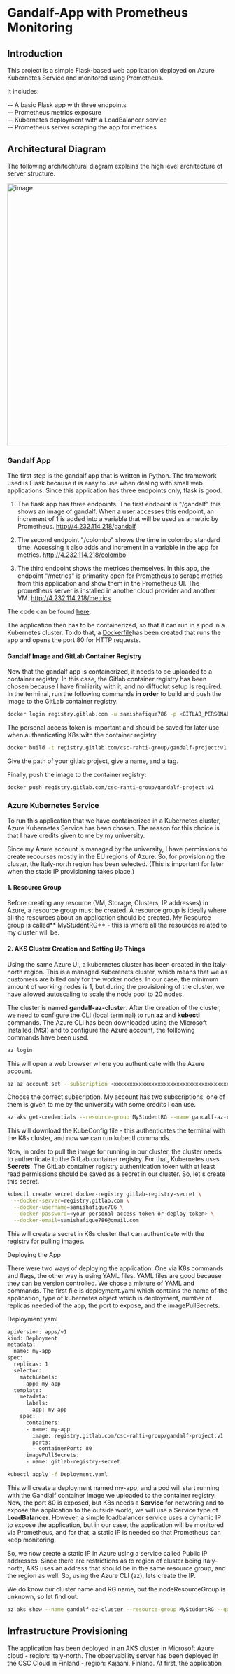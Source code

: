 # Gandalf-App with Prometheus Monitoring

## Introduction

This project is a simple Flask-based web application deployed on Azure Kubernetes Service and monitored using Prometheus. 

It includes:

 --  A basic Flask app with three endpoints  
 --  Prometheus metrics exposure  
 --  Kubernetes deployment with a LoadBalancer service  
 --  Prometheus server scraping the app for metrices
 

## Architectural Diagram

The following architechtural diagram explains the high level architecture of server structure. 

<img width="771" height="601" alt="image" src="https://github.com/user-attachments/assets/a93a9dc7-635d-4a6c-84da-c024ced16775" />

### Gandalf App

The first step is the gandalf app that is written in Python. The framework used is Flask because it is easy to use when dealing with small web applications. Since this application has three endpoints only, flask is good.

1. The flask app has three endpoints. The first endpoint is "/gandalf" this shows an image of gandalf. When a user accesses this endpoint, an increment of 1 is added into a variable that will be used as a metric by Prometheus. http://4.232.114.218/gandalf

2. The second endpoint "/colombo" shows the time in colombo standard time. Accessing it also adds and increment in a variable in the app for metrics. http://4.232.114.218/colombo

3. The third endpoint shows the metrices themselves. In this app, the endpoint "/metrics" is primarity open for Prometheus to scrape metrics from this application and show them in the Prometheus UI. The prometheus server is installed in another cloud provider and another VM. http://4.232.114.218/metrics

The code can be found [here](https://github.com/samishafique786/observability-w-prometheus/blob/main/pyapp/app.py). 

The application then has to be containerized, so that it can run in a pod in a Kubernetes cluster. To do that, a [Dockerfile](https://github.com/samishafique786/observability-w-prometheus/blob/main/pyapp/Dockerfile)has been created that runs the app and opens the port 80 for HTTP requests.

#### Gandalf Image and GitLab Container Registry

Now that the gandalf app is containerized, it needs to be uploaded to a container registry. In this case, the Gitlab container registry has been chosen because I have fimiliarity with it, and no diffuclut setup is required. In the terminal, run the following commands **in order** to build and push the image to the GitLab container registry.

```bash
docker login registry.gitlab.com -u samishafique786 -p <GITLAB_PERSONAL_ACCESS_TOKEN>
```
The personal access token is important and should be saved for later use when authenticating K8s with the container registry.
```bash
docker build -t registry.gitlab.com/csc-rahti-group/gandalf-project:v1 .
```
Give the path of your gitlab project, give a name, and a tag. 

Finally, push the image to the container registry:
```bash
docker push registry.gitlab.com/csc-rahti-group/gandalf-project:v1
```




### Azure Kubernetes Service

To run this application that we have containerized in a Kubernetes cluster, Azure Kubernetes Service has been chosen. The reason for this choice is that I have credits given to me by my university.

Since my Azure account is managed by the university, I have permissions to create recourses mostly in the EU regions of Azure. So, for provisioning the cluster, the Italy-north region has been selected. (This is important for later when the static IP provisioning takes place.) 

#### 1. Resource Group

Before creating any resource (VM, Storage, Clusters, IP addresses) in Azure, a resource group must be created. A resource group is ideally where all the resources about an application should be created. My Resource group is called** MyStudentRG** - this is where all the resources related to my cluster will be. 

#### 2. AKS Cluster Creation and Setting Up Things 

Using the same Azure  UI, a kubernetes cluster has been created in the Italy-north region. This is a managed Kuberenets cluster, which means that we as customers are billed only for the worker nodes. In our case, the minimum amount of working nodes is 1, but during the provisioning of the cluster, we have allowed autoscaling to scale the node pool to 20 nodes.

The cluster is named **gandalf-az-cluster**. After the creation of the cluster, we need to configure the CLI (local terminal) to run **az** and **kubectl** commands. The Azure CLI has been downloaded using the Microsoft Installed (MSI) and to configure the Azure account, the folllowing commands have been used. 

```bash
az login
```
This will open a web browser where you authenticate with the Azure account. 

```bash
az az account set --subscription <xxxxxxxxxxxxxxxxxxxxxxxxxxxxxxxxxxxxxxxxxx>
```
Choose the correct subscription. My account has two subscriptions, one of them is given to me by the university with some credits I can use. 

```bash
az aks get-credentials --resource-group MyStudentRG --name gandalf-az-cluster --overwrite-existing
```
This will download the KubeConfig file - this authenticates the terminal with the K8s cluster, and now we can run kubectl commands.

Now, in order to pull the image for running in our cluster, the cluster needs to authenticate to the GitLab container registry. For that, Kubernetes uses **Secrets**. The GitLab container registry authentication token with at least read permissions should be saved as a secret in our cluster. So, let's create this secret. 

```bash
kubectl create secret docker-registry gitlab-registry-secret \
  --docker-server=registry.gitlab.com \
  --docker-username=samishafique786 \
  --docker-password=<your-personal-access-token-or-deploy-token> \
  --docker-email=samishafique786@gmail.com
```
This will create a secret in K8s cluster that can authenticate with the registry for pulling images.

Deploying the App

There were two ways of deploying the application. One via K8s commands and flags, the other way is using YAML files. YAML files are good because they can be version controlled. We chose a mixture of YAML and commands. The first file is deployment.yaml which contains the name of the application, type of kubernetes object which is deployment, number of replicas needed of the app, the port to expose, and the imagePullSecrets.  

Deployment.yaml

```bash
apiVersion: apps/v1
kind: Deployment
metadata:
  name: my-app
spec:
  replicas: 1
  selector:
    matchLabels:
      app: my-app
  template:
    metadata:
      labels:
        app: my-app
    spec:
      containers:
      - name: my-app
        image: registry.gitlab.com/csc-rahti-group/gandalf-project:v1
        ports:
        - containerPort: 80
      imagePullSecrets:
      - name: gitlab-registry-secret
```
```bash
kubectl apply -f Deployment.yaml
```
This will create a deployment named my-app, and a pod will start running with the Gandlalf container image we uploaded to the container registry. Now, the port 80 is exposed, but K8s needs a **Service** for networing and to expose the application to the outside world, we will use a Service type of **LoadBalancer**. However, a simple loadbalancer service uses a dynamic IP to expose the application, but in our case, the application will be monitored via Prometheus, and for that, a static IP is needed so that Prometheus can keep monitoring. 

So, we now create a static IP in Azure using a service called Public IP addresses. Since there are restrictions as to region of cluster being Italy-north, AKS uses an address that should be in the same resource group, and the region as well. So, using the Azure CLI (az), lets create the IP. 

We do know our cluster name and RG name, but the nodeResourceGroup is unknown, so let find out. 
```bash
az aks show --name gandalf-az-cluster --resource-group MyStudentRG --query nodeResourceGroup -o tsv
```
## Infrastructure Provisioning

The application has been deployed in an AKS cluster in Microsoft Azure cloud - region: italy-north. The observability server has been deployed in the CSC Cloud in Finland - region: Kajaani, Finland. At first, the application 
